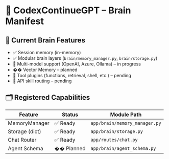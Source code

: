 # 🧠 CodexContinueGPT – Brain Manifest

## 🧬 Current Brain Features
- ✅ Session memory (in-memory)
- ✅ Modular brain layers (`brain/memory_manager.py`, `brain/storage.py`)
- 🚧 Multi-model support (OpenAI, Azure, Ollama) – in progress
- �� Vector Memory – planned
- 🚧 Tool plugins (functions, retrieval, shell, etc.) – pending
- 🚧 API skill routing – pending

## 🗂️ Registered Capabilities
| Feature          | Status     | Module Path               |
|------------------|------------|----------------------------|
| MemoryManager    | ✅ Ready    | `app/brain/memory_manager.py` |
| Storage (dict)   | ✅ Ready    | `app/brain/storage.py`        |
| Chat Router      | ✅ Ready    | `app/routes/chat.py`          |
| Agent Schema     | �� Planned | `app/brain/agent_schema.py`   |

